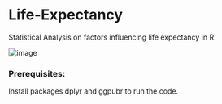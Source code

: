 # Life-Expectancy
Statistical Analysis on factors influencing life expectancy in R

![image](https://user-images.githubusercontent.com/68817881/125496833-1e490895-94ea-4f70-9d7b-9173f78d8c65.png)

### Prerequisites:
Install packages dplyr and ggpubr to run the code. 


